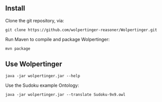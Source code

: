 ## Install

Clone the git repository, via:

```
git clone https://github.com/wolpertinger-reasoner/Wolpertinger.git
```

Run Maven to compile and package Wolpertinger:

```
mvn package
```

## Use Wolpertinger

```
java -jar wolpertinger.jar --help
```

Use the Sudoku example Ontology:
```
java -jar wolpertinger.jar --translate Sudoku-9x9.owl
```
